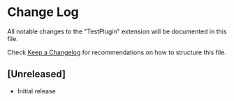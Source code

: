 # Change Log

All notable changes to the "TestPlugin" extension will be documented in this file.

Check [Keep a Changelog](http://keepachangelog.com/) for recommendations on how to structure this file.

## [Unreleased]

- Initial release
